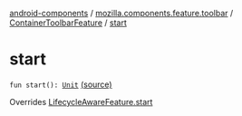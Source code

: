 [android-components](../../index.md) / [mozilla.components.feature.toolbar](../index.md) / [ContainerToolbarFeature](index.md) / [start](./start.md)

# start

`fun start(): `[`Unit`](https://kotlinlang.org/api/latest/jvm/stdlib/kotlin/-unit/index.html) [(source)](https://github.com/mozilla-mobile/android-components/blob/master/components/feature/toolbar/src/main/java/mozilla/components/feature/toolbar/ContainerToolbarFeature.kt#L35)

Overrides [LifecycleAwareFeature.start](../../mozilla.components.support.base.feature/-lifecycle-aware-feature/start.md)

